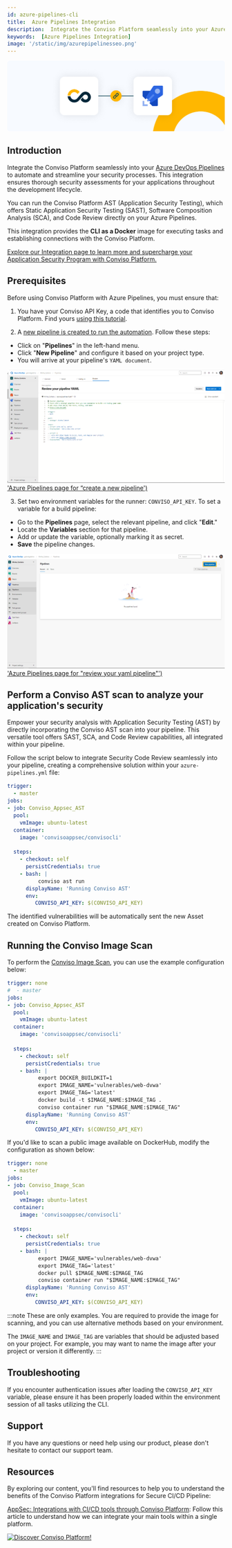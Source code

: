 ```yaml
---
id: azure-pipelines-cli
title:  Azure Pipelines Integration
description:  Integrate the Conviso Platform seamlessly into your Azure DevOps Pipelines to automate and streamline your security processes. Discover!
keywords:  [Azure Pipelines Integration]
image: '/static/img/azurepipelinesseo.png'
---
```


<div style={{textAlign: 'center'}}>

[![img](../../static/img/azure-pipelines.png 'Azure Pipelines')](https://cta-service-cms2.hubspot.com/web-interactives/public/v1/track/redirect?encryptedPayload=AVxigLKtcWzoFbzpyImNNQsXC9S54LjJuklwM39zNd7hvSoR%2FVTX%2FXjNdqdcIIDaZwGiNwYii5hXwRR06puch8xINMyL3EXxTMuSG8Le9if9juV3u%2F%2BX%2FCKsCZN1tLpW39gGnNpiLedq%2BrrfmYxgh8G%2BTcRBEWaKasQ%3D&webInteractiveContentId=125788977029&portalId=5613826)

</div>


## Introduction

Integrate the Conviso Platform seamlessly into your [Azure DevOps Pipelines](https://dev.azure.com/) to automate and streamline your security processes. This integration ensures thorough security assessments for your applications throughout the development lifecycle.

You can run the Conviso Platform AST (Application Security Testing), which offers Static Application Security Testing (SAST), Software Composition Analysis (SCA), and Code Review directly on your Azure Pipelines.

This integration provides the **CLI as a Docker** image for executing tasks and establishing connections with the Conviso Platform.

[Explore our Integration page to learn more and supercharge your Application Security Program with Conviso Platform.](https://cta-service-cms2.hubspot.com/web-interactives/public/v1/track/redirect?encryptedPayload=AVxigLKtcWzoFbzpyImNNQsXC9S54LjJuklwM39zNd7hvSoR%2FVTX%2FXjNdqdcIIDaZwGiNwYii5hXwRR06puch8xINMyL3EXxTMuSG8Le9if9juV3u%2F%2BX%2FCKsCZN1tLpW39gGnNpiLedq%2BrrfmYxgh8G%2BTcRBEWaKasQ%3D&webInteractiveContentId=125788977029&portalId=5613826)

## Prerequisites

Before using Conviso Platform with Azure Pipelines, you must ensure that:

1. You have your Conviso API Key, a code that identifies you to Conviso Platform. Find yours [using this tutorial](https://docs.convisoappsec.com/api/generate-apikey).

2. A [new pipeline is created to run the automation](https://learn.microsoft.com/en-us/azure/devops/pipelines/create-first-pipeline?view=azure-devops#:~:text=Go%20to%20the%20Pipelines%20tab,start%20with%20an%20Empty%20job.). Follow these steps:
* Click on "**Pipelines**" in the left-hand menu.
* Click "**New Pipeline**" and configure it based on your project type.
* You will arrive at your pipeline's ```YAML document```.

<div style={{textAlign: 'center'}}>

[![img](../../static/img/azure-pipelines1.png) 'Azure Pipelines page for “create a new pipeline')](https://cta-service-cms2.hubspot.com/web-interactives/public/v1/track/redirect?encryptedPayload=AVxigLKtcWzoFbzpyImNNQsXC9S54LjJuklwM39zNd7hvSoR%2FVTX%2FXjNdqdcIIDaZwGiNwYii5hXwRR06puch8xINMyL3EXxTMuSG8Le9if9juV3u%2F%2BX%2FCKsCZN1tLpW39gGnNpiLedq%2BrrfmYxgh8G%2BTcRBEWaKasQ%3D&webInteractiveContentId=125788977029&portalId=5613826)
</div>

3. Set two environment variables for the runner: ```CONVISO_API_KEY```.
To set a variable for a build pipeline:
* Go to the **Pipelines** page, select the relevant pipeline, and click "**Edit**."
* Locate the **Variables** section for that pipeline.
* Add or update the variable, optionally marking it as secret.
* **Save** the pipeline changes.

<div style={{textAlign: 'center'}}>

[![img](../../static/img/azure-pipelines2.png) 'Azure Pipelines page for "review your yaml pipeline"')](https://cta-service-cms2.hubspot.com/web-interactives/public/v1/track/redirect?encryptedPayload=AVxigLKtcWzoFbzpyImNNQsXC9S54LjJuklwM39zNd7hvSoR%2FVTX%2FXjNdqdcIIDaZwGiNwYii5hXwRR06puch8xINMyL3EXxTMuSG8Le9if9juV3u%2F%2BX%2FCKsCZN1tLpW39gGnNpiLedq%2BrrfmYxgh8G%2BTcRBEWaKasQ%3D&webInteractiveContentId=125788977029&portalId=5613826)
</div>

## Perform a Conviso AST scan to analyze your application's security
Empower your security analysis with Application Security Testing (AST) by directly incorporating the Conviso AST scan into your pipeline. This versatile tool offers SAST, SCA, and Code Review capabilities, all integrated within your pipeline.

Follow the script below to integrate Security Code Review seamlessly into your pipeline, creating a comprehensive solution within your ```azure-pipelines.yml``` file:

```yml
trigger:
  - master  
jobs:
- job: Conviso_Appsec_AST
  pool:
    vmImage: ubuntu-latest
  container:
    image: 'convisoappsec/convisocli'

  steps:
    - checkout: self
      persistCredentials: true
    - bash: |
          conviso ast run
      displayName: 'Running Conviso AST'
      env:
         CONVISO_API_KEY: $(CONVISO_API_KEY)
```

The identified vulnerabilities will be automatically sent the new Asset created on Conviso Platform. 

## Running the Conviso Image Scan

To perform the [Conviso Image Scan](../security-scans/conviso-containers/conviso-containers.md), you can use the example configuration below:

```yml
trigger: none
#  - master  
jobs:
- job: Conviso_Appsec_AST
  pool:
    vmImage: ubuntu-latest
  container:
    image: 'convisoappsec/convisocli'

  steps:
    - checkout: self
      persistCredentials: true
    - bash: |
          export DOCKER_BUILDKIT=1
          export IMAGE_NAME='vulnerables/web-dvwa'
          export IMAGE_TAG='latest'
          docker build -t $IMAGE_NAME:$IMAGE_TAG .
          conviso container run "$IMAGE_NAME:$IMAGE_TAG"
      displayName: 'Running Conviso AST'
      env:
         CONVISO_API_KEY: $(CONVISO_API_KEY)
```

If you'd like to scan a public image available on DockerHub, modify the configuration as shown below:

```yml
trigger: none
  - master  
jobs:
- job: Conviso_Image_Scan
  pool:
    vmImage: ubuntu-latest
  container:
    image: 'convisoappsec/convisocli'

  steps:
    - checkout: self
      persistCredentials: true
    - bash: |
          export IMAGE_NAME='vulnerables/web-dvwa'
          export IMAGE_TAG='latest'
          docker pull $IMAGE_NAME:$IMAGE_TAG
          conviso container run "$IMAGE_NAME:$IMAGE_TAG"
      displayName: 'Running Conviso AST'
      env:
         CONVISO_API_KEY: $(CONVISO_API_KEY)

```

:::note
These are only examples. You are required to provide the image for scanning, and you can use alternative methods based on your environment.

The `IMAGE_NAME` and `IMAGE_TAG` are variables that should be adjusted based on your project. For example, you may want to name the image after your project or version it differently.
:::

## Troubleshooting
If you encounter authentication issues after loading the ```CONVISO_API_KEY``` variable, please ensure it has been properly loaded within the environment session of all tasks utilizing the CLI.

## Support
If you have any questions or need help using our product, please don't hesitate to contact our support team.

## Resources
By exploring our content, you'll find resources to help you to understand the benefits of the Conviso Platform integrations for Secure CI/CD Pipeline:

[AppSec: Integrations with CI/CD tools through Conviso Platform](https://bit.ly/3ODN0jw): Follow this article to understand how we can integrate your main tools within a single platform.

[![Discover Conviso Platform!](https://no-cache.hubspot.com/cta/default/5613826/interactive-125788977029.png)](https://cta-service-cms2.hubspot.com/web-interactives/public/v1/track/redirect?encryptedPayload=AVxigLKtcWzoFbzpyImNNQsXC9S54LjJuklwM39zNd7hvSoR%2FVTX%2FXjNdqdcIIDaZwGiNwYii5hXwRR06puch8xINMyL3EXxTMuSG8Le9if9juV3u%2F%2BX%2FCKsCZN1tLpW39gGnNpiLedq%2BrrfmYxgh8G%2BTcRBEWaKasQ%3D&webInteractiveContentId=125788977029&portalId=5613826)
